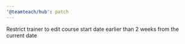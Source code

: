 ```yaml
---
'@teamteach/hub': patch
---
```


Restrict trainer to edit course start date earlier than 2 weeks from the current date
